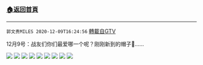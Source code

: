 ﻿###  [:house:返回首頁](https://github.com/ourhimalayas/txt)
---

`郭文贵MILES 2020-12-09T16:24:56` [轉載自GTV](https://gtv.org/web/#/UserInfo/5e596957357cc612d35a8044)

 12月9号：战友们你们最爱哪一个呢？刚刚新到的帽子🧢……

![](https://filegroup.gtv.org/cdn-cgi/image/width=600/https://filegroup.gtv.org/group5/web/20201209/16/24/0/de52edbc8eb70b734e1def5349b08165.jpg)
![](https://filegroup.gtv.org/cdn-cgi/image/width=600/https://filegroup.gtv.org/group5/web/20201209/16/24/0/455b0ed16da51f1e911adcecddd9e239.jpg)
![](https://filegroup.gtv.org/cdn-cgi/image/width=600/https://filegroup.gtv.org/group5/web/20201209/16/24/0/cd4e92ed6c2004987e275086cb567dca.jpg)
![](https://filegroup.gtv.org/cdn-cgi/image/width=600/https://filegroup.gtv.org/group5/web/20201209/16/24/0/59c06f33e6c92f5572f4177b1bbc038a.jpg)
![](https://filegroup.gtv.org/cdn-cgi/image/width=600/https://filegroup.gtv.org/group5/web/20201209/16/24/0/afb65e8defe9a3669a16af1a01021c42.jpg)
![](https://filegroup.gtv.org/cdn-cgi/image/width=600/https://filegroup.gtv.org/group5/web/20201209/16/24/0/7105829759edfca16eda68eb9bcaf984.jpg)
![](https://filegroup.gtv.org/cdn-cgi/image/width=600/https://filegroup.gtv.org/group5/web/20201209/16/24/0/9517252b86a74775e46a727202434890.jpg)
![](https://filegroup.gtv.org/cdn-cgi/image/width=600/https://filegroup.gtv.org/group5/web/20201209/16/24/0/380ed848480437ef81bb70c3d76fc309.jpg)
![](https://filegroup.gtv.org/cdn-cgi/image/width=600/https://filegroup.gtv.org/group5/web/20201209/16/24/0/bbf5fb85f7751dd1444a4d1366ff052d.jpg)
